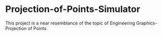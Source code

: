 # Projection-of-Points-Simulator
This project is a near resemblance of the topic of Engineering Graphics-Projection of Points
